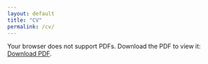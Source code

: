 ```yaml
---
layout: default
title: "CV"
permalink: /cv/
---
```


<object data="/files/cv.pdf" type="application/pdf" width="100%" height="800px">
    <p>Your browser does not support PDFs. Download the PDF to view it: <a href="/files/cv.pdf">Download PDF</a>.</p>
</object>
